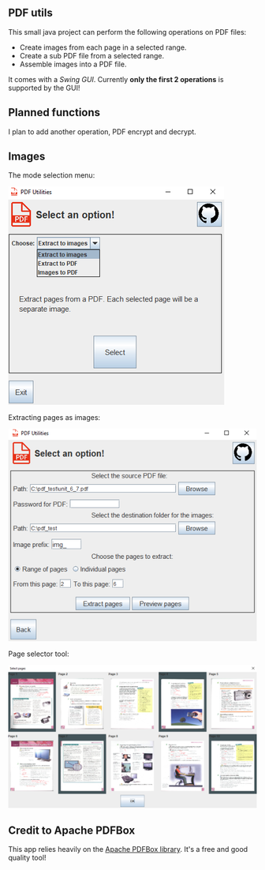 ## PDF utils

This small java project can perform the following operations on PDF files:

- Create images from each page in a selected range.
- Create a sub PDF file from a selected range.
- Assemble images into a PDF file.

It comes with a *Swing GUI*. Currently **only the first 2 operations** is supported by the GUI!

## Planned functions

I plan to add another operation, PDF encrypt and decrypt.

## Images

The mode selection menu:

![Mode Selection](/demo_images/mode_selection.png)

Extracting pages as images:

![Extract Pages](/demo_images/extract_images.png)

Page selector tool:

![Selector tool](/demo_images/selector_tool.png)

## Credit to Apache PDFBox

This app relies heavily on the [Apache PDFBox library](https://pdfbox.apache.org/). 
It's a free and good quality tool!